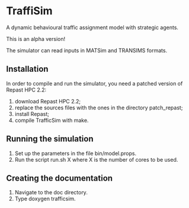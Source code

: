 # TraffiSim

A dynamic behavioural traffic assignment model with strategic agents.

This is an alpha version!

The simulator can read inputs in MATSim and TRANSIMS formats.

## Installation

In order to compile and run the simulator, you need a patched version of Repast HPC 2.2:

1. download Repast HPC 2.2;
2. replace the sources files with the ones in the directory patch_repast;
3. install Repast;
4. compile TrafficSim with make.

## Running the simulation

1. Set up the parameters in the file bin/model.props.
2. Run the script run.sh X where X is the number of cores to be used.

## Creating the documentation

1. Navigate to the doc directory.
2. Type doxygen trafficsim.